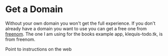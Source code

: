 # Get a Domain

Without your own domain you won't get the full experience. If you don't already have a domain you want to use you can get a free one from [freenom](https://www.freenom.com/en/index.html?lang=en). The one I am using for the books example app, klequis-todo.tk, is from freenom.

Point to instructions on the web
